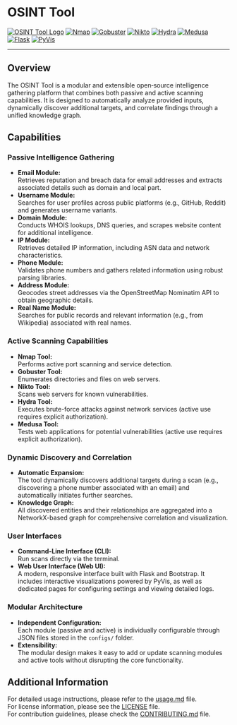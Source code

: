 # OSINT Tool

[![OSINT Tool Logo](https://img.shields.io/badge/OSINT%20Tool-Modular-blue?logo=opensourceinitiative)](https://github.com/Into-The-Grey/osint_tool)
[![Nmap](https://img.shields.io/badge/Nmap-active%20scanning-brightgreen?logo=nmap)](https://nmap.org)
[![Gobuster](https://img.shields.io/badge/Gobuster-directory--enumeration-orange?logo=github)](https://github.com/OJ/gobuster)
[![Nikto](https://img.shields.io/badge/Nikto-web%20vulnerability-red?logo=nikto)](https://cirt.net/Nikto2)
[![Hydra](https://img.shields.io/badge/Hydra-brute--force-purple?logo=github)](https://github.com/vanhauser-thc/thc-hydra)
[![Medusa](https://img.shields.io/badge/Medusa-web--scanner-blueviolet?logo=github)](https://github.com/jmk-foofus/medusa)
[![Flask](https://img.shields.io/badge/Flask-web%20UI-lightgrey?logo=flask)](https://flask.palletsprojects.com/)
[![PyVis](https://img.shields.io/badge/PyVis-graph%20visualization-yellow?logo=pyvis)](https://pyvis.readthedocs.io/)

---

## Overview

The OSINT Tool is a modular and extensible open‑source intelligence gathering platform that combines both passive and active scanning capabilities. It is designed to automatically analyze provided inputs, dynamically discover additional targets, and correlate findings through a unified knowledge graph.

## Capabilities

### Passive Intelligence Gathering

- **Email Module:**  
  Retrieves reputation and breach data for email addresses and extracts associated details such as domain and local part.
- **Username Module:**  
  Searches for user profiles across public platforms (e.g., GitHub, Reddit) and generates username variants.
- **Domain Module:**  
  Conducts WHOIS lookups, DNS queries, and scrapes website content for additional intelligence.
- **IP Module:**  
  Retrieves detailed IP information, including ASN data and network characteristics.
- **Phone Module:**  
  Validates phone numbers and gathers related information using robust parsing libraries.
- **Address Module:**  
  Geocodes street addresses via the OpenStreetMap Nominatim API to obtain geographic details.
- **Real Name Module:**  
  Searches for public records and relevant information (e.g., from Wikipedia) associated with real names.

### Active Scanning Capabilities

- **Nmap Tool:**  
  Performs active port scanning and service detection.
- **Gobuster Tool:**  
  Enumerates directories and files on web servers.
- **Nikto Tool:**  
  Scans web servers for known vulnerabilities.
- **Hydra Tool:**  
  Executes brute-force attacks against network services (active use requires explicit authorization).
- **Medusa Tool:**  
  Tests web applications for potential vulnerabilities (active use requires explicit authorization).

### Dynamic Discovery and Correlation

- **Automatic Expansion:**  
  The tool dynamically discovers additional targets during a scan (e.g., discovering a phone number associated with an email) and automatically initiates further searches.
- **Knowledge Graph:**  
  All discovered entities and their relationships are aggregated into a NetworkX-based graph for comprehensive correlation and visualization.

### User Interfaces

- **Command-Line Interface (CLI):**  
  Run scans directly via the terminal.
- **Web User Interface (Web UI):**  
  A modern, responsive interface built with Flask and Bootstrap. It includes interactive visualizations powered by PyVis, as well as dedicated pages for configuring settings and viewing detailed logs.

### Modular Architecture

- **Independent Configuration:**  
  Each module (passive and active) is individually configurable through JSON files stored in the `configs/` folder.
- **Extensibility:**  
  The modular design makes it easy to add or update scanning modules and active tools without disrupting the core functionality.

## Additional Information

For detailed usage instructions, please refer to the [usage.md](docs/usage.md) file.  
For license information, please see the [LICENSE](docs/LICENSE) file.  
For contribution guidelines, please check the [CONTRIBUTING.md](docs/CONTRIBUTING.md) file.
